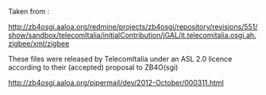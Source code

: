 Taken from :

 http://zb4osgi.aaloa.org/redmine/projects/zb4osgi/repository/revisions/551/show/sandbox/telecomItalia/initialContribution/jGAL/it.telecomitalia.osgi.ah.zigbee/xml/zigbee

These files were released by TelecomItalia under an ASL 2.0 licence according to their (accepted) proposal to ZB4O(sgi)

http://zb4osgi.aaloa.org/pipermail/dev/2012-October/000311.html
